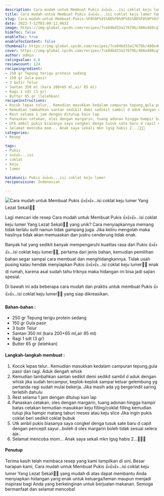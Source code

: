 ```yaml
---
description: Cara mudah untuk Membuat Pukis 👍👍👍...isi coklat keju lumer Yang Lezat Sekali"
title: Cara mudah untuk Membuat Pukis 👍👍👍...isi coklat keju lumer Yang Lezat Sekali
slug: Cara-mudah-untuk-Membuat-Pukis-%F0%9F%91%8D%F0%9F%91%8D%F0%9F%91%8Disi-coklat-keju-lumer-Yang-Lezat-Sekali
date: 2022-7-12T03:09:12.063Z
image: https://img-global.cpcdn.com/recipes/7ce84bd33a17679b/400x400cq70/photo.jpg
hideToc: false
enableToc: true
enableTocContent: false
thumbnail: https://img-global.cpcdn.com/recipes/7ce84bd33a17679b/400x400cq70/photo.jpg
cover: https://img-global.cpcdn.com/recipes/7ce84bd33a17679b/400x400cq70/photo.jpg
author: admin
ratingvalue: 4.8
reviewcount: 124
recipeingredient:
- 250 gr Tepung terigu protein sedang
- 150 gr Gula pasir
- 3 butir Telur
- Santan 350 ml (kara 200+65 ml,air 85 ml)
- Ragi 1 sdt (3 gr)
- Butter 65 gr (lelehkan)
recipeinstructions:
- Kocok lepas telur.. Kemudian masukkan kedalam campuran tepung,gula pasir dan ragi. Aduk dengah whisk
- Kemudian tambahkan santan sedikit demi sedikit sambil d aduk dengan whisk jika sudah tercampur, keplok-keplok sampai keluar gelembung yg pertanda ragi sudah mulai bekerja. Jika masih ada yg bergerindil saring terlebih dahulu
- Rest selama 1 jam dengan ditutup kain lap
- Panaskan cetakan, oles dengan margarin, tuang adonan hingga hampir batas cetakan kemudian masukkan keju filling/coklat filling kemudian tutup jika hampir matang taburi meses atau keju slice Jika ingin pukis coklat beri sedikit coklat bubuk
- Utk ambil pukis biasanya saya congkel denga tusuk sate baru d capit dengan pencepit sayur...boleh d oles margarin boleh tidak sesuai selera aja..
- Selamat mencoba mom... Anak saya sekali mkn lgsg habis 2...🤭🤭🤭
categories:
- Resep

tags:
- Pukis
- 👍👍👍...isi
- coklat
- keju
- lumer

katakunci: Pukis 👍👍👍...isi coklat keju lumer
recipecuisine: Indonesian

---
```


![Cara mudah untuk Membuat Pukis 👍👍👍...isi coklat keju lumer Yang Lezat Sekali👩‍🍳](https://img-global.cpcdn.com/recipes/7ce84bd33a17679b/400x400cq70/photo.jpg)

Lagi mencari ide resep Cara mudah untuk Membuat Pukis 👍👍👍...isi coklat keju lumer Yang Lezat Sekali👩‍🍳 yang unik? Cara menyiapkannya memang tidak terlalu sulit namun tidak gampang juga. Jika keliru mengolah maka hasilnya tidak akan memuaskan dan justru cenderung tidak enak.

Banyak hal yang sedikit banyak mempengaruhi kualitas rasa dari Pukis 👍👍👍...isi coklat keju lumer👩‍🍳, pertama dari jenis bahan, kemudian pemilihan bahan segar sampai cara membuat dan menghidangkannya. Tidak usah pusing kalau hendak menyiapkan Pukis 👍👍👍...isi coklat keju lumer👩‍🍳 enak di rumah, karena asal sudah tahu triknya maka hidangan ini bisa jadi sajian spesial.

Di bawah ini ada beberapa cara mudah dan praktis untuk membuat Pukis 👍👍👍...isi coklat keju lumer👩‍🍳 yang siap dikreasikan.

<!--inarticleads1-->

#### Bahan-bahan :

- 250 gr Tepung terigu protein sedang
- 150 gr Gula pasir
- 3 butir Telur
- Santan 350 ml (kara 200+65 ml,air 85 ml)
- Ragi 1 sdt (3 gr)
- Butter 65 gr (lelehkan)

<!--inarticleads2-->

#### Langkah-langkah membuat :

1. Kocok lepas telur.. Kemudian masukkan kedalam campuran tepung,gula pasir dan ragi. Aduk dengah whisk
1. Kemudian tambahkan santan sedikit demi sedikit sambil d aduk dengan whisk jika sudah tercampur, keplok-keplok sampai keluar gelembung yg pertanda ragi sudah mulai bekerja. Jika masih ada yg bergerindil saring terlebih dahulu
1. Rest selama 1 jam dengan ditutup kain lap
1. Panaskan cetakan, oles dengan margarin, tuang adonan hingga hampir batas cetakan kemudian masukkan keju filling/coklat filling kemudian tutup jika hampir matang taburi meses atau keju slice Jika ingin pukis coklat beri sedikit coklat bubuk
1. Utk ambil pukis biasanya saya congkel denga tusuk sate baru d capit dengan pencepit sayur...boleh d oles margarin boleh tidak sesuai selera aja..
1. Selamat mencoba mom... Anak saya sekali mkn lgsg habis 2...🤭🤭🤭

#### Penutup

Terima kasih telah membaca resep yang kami tampilkan di sini. Besar harapan kami, Cara mudah untuk Membuat Pukis 👍👍👍...isi coklat keju lumer Yang Lezat Sekali👩‍🍳 yang mudah di atas dapat membantu Anda menyiapkan hidangan yang enak untuk keluarga/teman maupun menjadi inspirasi bagi Anda yang berkeinginan untuk berjualan makanan. Semoga bermanfaat dan selamat mencoba!
